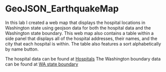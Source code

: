 # GeoJSON_EarthquakeMap

In this lab I created a web map that displays the hospital locations in Washington state using geojson data for both the hospital data and the Washington state boundary. This web map also contains a table within a side panel that displays all of the hospital addresses, their names, and the city that each hospital is within. The table also features a sort alphabetically by name button.


The hospital data can be found at [Hospitals](https://geo.wa.gov/datasets/WADOH::hospitals/explore?location=46.891778%2C-120.410600%2C7.43)
The Washington boundary data can be found at [WA state boundary](https://geo.wa.gov/datasets/a77ee02fab3e4793b274ec52b7a523d8/explore?location=46.910787%2C-119.716152%2C6.94)
